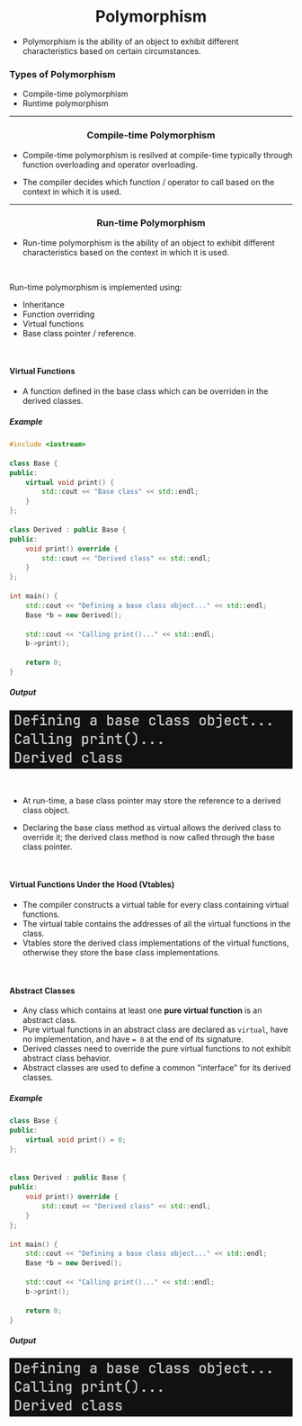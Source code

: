 <h1 style="text-align:center;">Polymorphism</h1>

- Polymorphism is the ability of an object to exhibit different characteristics based on certain circumstances.

<h3>Types of Polymorphism</h3>

- Compile-time polymorphism
- Runtime polymorphism

---
<h3 style="text-align: center;">Compile-time Polymorphism</h3>

- Compile-time polymorphism is resilved at compile-time typically through function overloading and operator overloading.

- The compiler decides which function / operator to call based on the context in which it is used.
---
<h3 style="text-align:center;">Run-time Polymorphism</h3>

- Run-time polymorphism is the ability of an object to exhibit different characteristics based on the context in which it is used.

<br>

Run-time polymorphism is implemented using:

- Inheritance
- Function overriding
- Virtual functions
- Base class pointer / reference.

<br>

<h4>Virtual Functions</h4>

- A function defined in the base class which can be overriden in the derived classes.



<h5>Example</h5>

```C++
#include <iostream>

class Base {
public:
    virtual void print() {
        std::cout << "Base class" << std::endl;
    }
};

class Derived : public Base {
public:
    void print() override {
        std::cout << "Derived class" << std::endl;
    }
};

int main() {
    std::cout << "Defining a base class object..." << std::endl;
    Base *b = new Derived();

    std::cout << "Calling print()..." << std::endl;
    b->print();

    return 0;
}
```

<h5>Output</h5>

![alt text](assets/image.png)

<br>

- At run-time, a base class pointer may store the reference to a derived class object. 

- Declaring the base class method as virtual allows the derived class to override it; the derived class method is now called through the base class pointer.

<br>

<h4>Virtual Functions Under the Hood (Vtables)</h4>

- The compiler constructs a virtual table for every class containing virtual functions.
- The virtual table contains the addresses of all the virtual functions in the class.
- Vtables store the derived class implementations of the virtual functions, otherwise they store the base class implementations.

<br>

<h4>Abstract Classes</h4>

- Any class which contains at least one <strong>pure virtual function</strong> is an abstract class. 
- Pure virtual functions in an abstract class are declared as `virtual`, have no implementation, and have `= 0` at the end of its signature.
- Derived classes need to override the pure virtual functions to not exhibit abstract class behavior.
- Abstract classes are used to define a common "interface" for its derived classes.


<h5>Example</h5>

```C++
class Base {
public:
    virtual void print() = 0;
};


class Derived : public Base {
public:
    void print() override {
        std::cout << "Derived class" << std::endl;
    }
};

int main() {
    std::cout << "Defining a base class object..." << std::endl;
    Base *b = new Derived();

    std::cout << "Calling print()..." << std::endl;
    b->print();

    return 0;
}
```

<h5>Output</h5>

![alt text](assets/image.png)